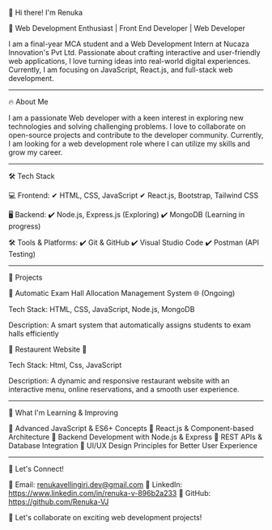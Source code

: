  👋 Hi there! I'm Renuka

🚀 Web Development Enthusiast | Front End Developer | Web Developer

I am a final-year MCA student and a Web Development Intern at Nucaza Innovation's Pvt Ltd. Passionate about crafting interactive and user-friendly web applications, I love turning ideas into real-world digital experiences. Currently, I am focusing on JavaScript, React.js, and full-stack web development.


---

🔥 About Me

I am a passionate Web developer with a keen interest in exploring new technologies and solving challenging problems. I love to collaborate on open-source projects and contribute to the developer community. Currently, I am looking for a web development role where I can utilize my skills and grow my career.



---

🛠 Tech Stack

💻 Frontend:
✔ HTML, CSS, JavaScript
✔ React.js, Bootstrap, Tailwind CSS

🖥 Backend:
✔ Node.js, Express.js (Exploring)
✔ MongoDB (Learning in progress)

🛠 Tools & Platforms:
✔ Git & GitHub
✔ Visual Studio Code
✔ Postman (API Testing)


---

📌 Projects

🔹 Automatic Exam Hall Allocation Management System 🌐 (Ongoing)

Tech Stack: HTML, CSS, JavaScript, Node.js, MongoDB

Description: A smart system that automatically assigns students to exam halls efficiently


🔹 Restaurent Website 🏫

Tech Stack: Html, Css, JavaScript

Description: A dynamic and responsive restaurant website with an interactive menu, online reservations, and a smooth user experience.



---

📖 What I'm Learning & Improving

🔹 Advanced JavaScript & ES6+ Concepts
🔹 React.js & Component-based Architecture
🔹 Backend Development with Node.js & Express
🔹 REST APIs & Database Integration
🔹 UI/UX Design Principles for Better User Experience


---

🌟 Let's Connect!

📧 Email: renukavellingiri.dev@gmail.com
💼 LinkedIn: https://www.linkedin.com/in/renuka-v-896b2a233
📌 GitHub: https://github.com/Renuka-VJ

💬 Let's collaborate on exciting web development projects!

